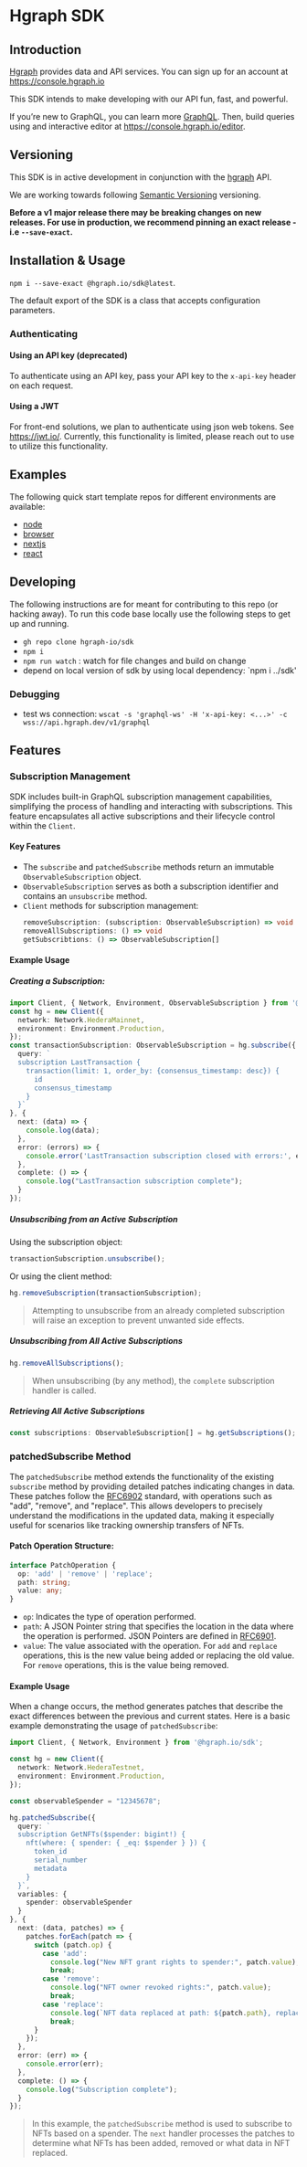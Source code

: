 # Hgraph SDK

## Introduction

[Hgraph](https://hgraph.io) provides data and API services. You can sign up for
an account at <https://console.hgraph.io>

This SDK intends to make developing with our API fun, fast, and powerful.

If you’re new to GraphQL, you can learn more [GraphQL](https://graphql.org/).
Then, build queries using and interactive editor at
<https://console.hgraph.io/editor>.

## Versioning

This SDK is in active development in conjunction with the
[hgraph](https://hgraph.io) API.

We are working towards following [Semantic Versioning](https://semver.org)
versioning.

**Before a v1 major release there may be breaking changes on new releases. For
use in production, we recommend pinning an exact release - i.e `--save-exact`.**

## Installation & Usage

`npm i --save-exact @hgraph.io/sdk@latest`.

The default export of the SDK is a class that accepts configuration parameters.

### Authenticating

#### Using an API key (deprecated)

To authenticate using an API key, pass your API key to the `x-api-key` header on
each request.

#### Using a JWT

For front-end solutions, we plan to authenticate using json web tokens. See
<https://jwt.io/>. Currently, this functionality is limited, please reach out to
use to utilize this functionality.

## Examples

The following quick start template repos for different environments are
available:

- [node](https://github.com/hgraph-io/nodejs-template)
- [browser](https://github.com/hgraph-io/browser-template)
- [nextjs](https://github.com/hgraph-io/nextjs-template)
- [react](https://github.com/hgraph-io/react-template)

## Developing

The following instructions are for meant for contributing to this repo (or
hacking away). To run this code base locally use the following steps to get up
and running.

- `gh repo clone hgraph-io/sdk`
- `npm i`
- `npm run watch` : watch for file changes and build on change
- depend on local version of sdk by using local dependency: `npm i ../sdk'

### Debugging

- test ws connection:
  `wscat -s 'graphql-ws' -H 'x-api-key: <...>' -c wss://api.hgraph.dev/v1/graphql`

## Features

### Subscription Management

SDK includes built-in GraphQL subscription management capabilities, simplifying the process of handling and interacting with subscriptions. This feature encapsulates all active subscriptions and their lifecycle control within the `Client`.

#### Key Features

- The `subscribe` and `patchedSubscribe` methods return an immutable `ObservableSubscription` object.
- `ObservableSubscription` serves as both a subscription identifier and contains an `unsubscribe` method.
- `Client` methods for subscription management:
  ```typescript
  removeSubscription: (subscription: ObservableSubscription) => void
  removeAllSubscriptions: () => void
  getSubscribtions: () => ObservableSubscription[]
  ```

#### Example Usage

##### Creating a Subscription:

```typescript
import Client, { Network, Environment, ObservableSubscription } from '@hgraph.io/sdk';
const hg = new Client({
  network: Network.HederaMainnet,
  environment: Environment.Production,
});
const transactionSubscription: ObservableSubscription = hg.subscribe({
  query: `
  subscription LastTransaction {
    transaction(limit: 1, order_by: {consensus_timestamp: desc}) {
      id
      consensus_timestamp
    }
  }`
}, {
  next: (data) => {
    console.log(data);
  },
  error: (errors) => {
    console.error('LastTransaction subscription closed with errors:', errors);
  },
  complete: () => {
    console.log("LastTransaction subscription complete");
  }
});
```

##### Unsubscribing from an Active Subscription

Using the subscription object:
```typescript
transactionSubscription.unsubscribe();
```
Or using the client method:
```typescript
hg.removeSubscription(transactionSubscription);
```
> Attempting to unsubscribe from an already completed subscription will raise an exception to prevent unwanted side effects.

##### Unsubscribing from All Active Subscriptions

```typescript
hg.removeAllSubscriptions();
```
> When unsubscribing (by any method), the `complete` subscription handler is called.

##### Retrieving All Active Subscriptions

```typescript
const subscriptions: ObservableSubscription[] = hg.getSubscriptions();
```

### patchedSubscribe Method

The `patchedSubscribe` method extends the functionality of the existing `subscribe` method by providing detailed patches indicating changes in data. These patches follow the [RFC6902](https://datatracker.ietf.org/doc/html/rfc6902) standard, with operations such as "add", "remove", and "replace". This allows developers to precisely understand the modifications in the updated data, making it especially useful for scenarios like tracking ownership transfers of NFTs.


#### Patch Operation Structure:

```ts
interface PatchOperation {
  op: 'add' | 'remove' | 'replace';
  path: string;
  value: any;
}
```

- `op`: Indicates the type of operation performed.
- `path`: A JSON Pointer string that specifies the location in the data where the operation is performed. JSON Pointers are defined in [RFC6901](https://datatracker.ietf.org/doc/html/rfc6901).
- `value`: The value associated with the operation. For `add` and `replace` operations, this is the new value being added or replacing the old value. For `remove` operations, this is the value being removed.

#### Example Usage

When a change occurs, the method generates patches that describe the exact differences between the previous and current states. Here is a basic example demonstrating the usage of `patchedSubscribe`:

```ts
import Client, { Network, Environment } from '@hgraph.io/sdk';

const hg = new Client({
  network: Network.HederaTestnet,
  environment: Environment.Production,
});

const observableSpender = "12345678";

hg.patchedSubscribe({
  query: `
  subscription GetNFTs($spender: bigint!) {
    nft(where: { spender: { _eq: $spender } }) {
      token_id
      serial_number
      metadata
    }
  }`,
  variables: {
    spender: observableSpender
  }
}, {
  next: (data, patches) => {
    patches.forEach(patch => {
      switch (patch.op) {
        case 'add':
          console.log("New NFT grant rights to spender:", patch.value);
          break;
        case 'remove':
          console.log("NFT owner revoked rights:", patch.value);
          break;
        case 'replace':
          console.log(`NFT data replaced at path: ${patch.path}, replaced value:`, patch.value);
          break;
      }
    });
  },
  error: (err) => {
    console.error(err);
  },
  complete: () => {
    console.log("Subscription complete");
  }
});
```

> In this example, the `patchedSubscribe` method is used to subscribe to NFTs based on a spender. The `next` handler processes the patches to determine what NFTs has been added, removed or what data in NFT replaced.